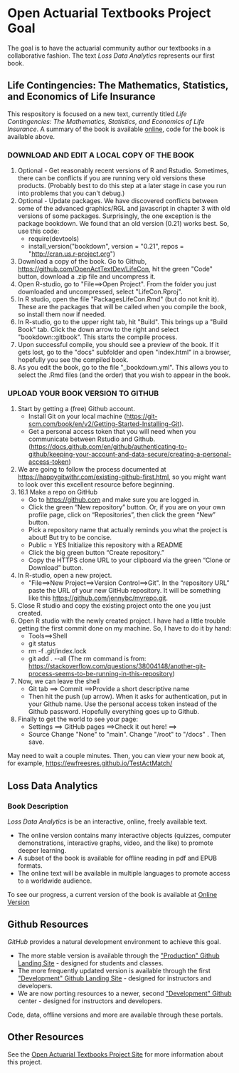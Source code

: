 
# Open Actuarial Textbooks Project Goal

The goal is to have the actuarial community author our textbooks in a collaborative fashion. The text *Loss Data Analytics* represents our first book. 

## Life Contingencies: The Mathematics, Statistics, and Economics of Life Insurance

This respository is focused on a new text, currently titled *Life Contingencies: The Mathematics, Statistics, and Economics of Life Insurance*. A summary of the book is available [online](https://openacttextdev.github.io/LifeCon/index.html), code for the book is available above. 


### DOWNLOAD AND EDIT A LOCAL COPY OF THE BOOK

1.  Optional - Get reasonably recent versions of R and Rstudio. Sometimes, there can be conflicts if you are running very old versions these products. (Probably best to do this step at a later stage in case you run into problems that you can't debug.)
2.  Optional - Update packages. We have discovered conflicts between some of the advanced graphics/RGL and javascript in chapter 3 with old versions of some packages. Surprisingly, the one exception is the package bookdown. We found that an old version (0.21) works best. So, use this code:
    *  require(devtools)
    *  install_version("bookdown", version = "0.21", repos = "http://cran.us.r-project.org")
3.  Download a copy of the book. Go to Github, https://github.com/OpenActTextDev/LifeCon, hit the green "Code" button, download a .zip file and uncompress it.
4.  Open R-studio, go to "File==>Open Project". From the folder you just downloaded and uncompressed, select "LifeCon.Rproj".
5.  In R studio, open the file "PackagesLifeCon.Rmd" (but do not knit it). These are the packages that will be called when you compile the book, so install them now if needed.
6.  In R-studio, go to the upper right tab, hit "Build". This brings up a "Build Book" tab. Click the down arrow to the right and select "bookdown::gitbook". This starts the compile process.
7.  Upon successful compile, you should see a preview of the book. If it gets lost, go to the "docs" subfolder and open "index.html" in a browser, hopefully you see the compiled book.
8.  As you edit the book, go to the file "_bookdown.yml". This allows you to select the .Rmd files (and the order) that you wish to appear in the book.

### UPLOAD YOUR BOOK VERSION TO GITHUB

1.  Start by getting a (free) Github account.
    *  Install Git on your local machine (https://git-scm.com/book/en/v2/Getting-Started-Installing-Git).
    *  Get a personal access token that you will need when you communicate between Rstudio and Github. (https://docs.github.com/en/github/authenticating-to-github/keeping-your-account-and-data-secure/creating-a-personal-access-token)
2.   We are going to follow the process documented at https://happygitwithr.com/existing-github-first.html, so you might want to look over this excellent resource before beginning.
3.  16.1 Make a repo on GitHub
    *  Go to https://github.com and make sure you are logged in.
    *  Click the green “New repository” button. Or, if you are on your own profile page, click on “Repositories”, then click the green “New” button.
    *  Pick a repository name that actually reminds you what the project is about! But try to be concise.
    *  Public = YES Initialize this repository with a README
    *  Click the big green button “Create repository.”
    *  Copy the HTTPS clone URL to your clipboard via the green “Clone or Download” button. 
4.  In R-studio, open a new project. 
    *  "File==>New Project==>Version Control==>Git". In the “repository URL” paste the URL of your new GitHub repository. It will be something like this https://github.com/jennybc/myrepo.git.
5.  Close R studio and copy the existing project onto the one you just created.
6.  Open R studio with the newly created project. I have had a little trouble getting the first commit done on my machine. So, I have to do it by hand:
    *  Tools==>Shell
    *  git status
    *  rm -f .git/index.lock
    *  git add . --all
(The rm command is from:
https://stackoverflow.com/questions/38004148/another-git-process-seems-to-be-running-in-this-repository)
7.  Now, we can leave the shell
    *  Git tab ==> Commit ==>Provide a short descriptive name
    *  Then hit the push (up arrow). When it asks for authentication, put in your Github name. Use the personal access token instead of the Github password. Hopefully everything goes up to Github.
8.  Finally to get the world to see your page:
    *  Settings ==> GitHub pages ==>Check it out here! ==> 
    *  Source Change "None" to "main". Change "/root" to "/docs" . Then save.

May need to wait a couple minutes. Then, you can view your new book at, for example, https://ewfreesres.github.io/TestActMatch/



## Loss Data Analytics

### Book Description

*Loss Data Analytics* is be an interactive, online, freely available text.

* The online version contains many interactive objects (quizzes, computer demonstrations, interactive graphs, video, and the like) to promote deeper learning.
* A subset of the book is available for offline reading in pdf and EPUB formats.
* The online text will be available in multiple languages to promote access to a worldwide audience.

To see our progress, a current version of the book is available at [Online Version](https://OpenActTexts.github.io/Loss-Data-Analytics/index.html)

## Github Resources

*GitHub* provides a natural development environment to achieve this goal.

*  The more stable version is available through the ["Production" Github Landing Site](https://OpenActTexts.github.io) - designed for students and classes. 
*  The more frequently updated  version is available through the first ["Development" Github Landing Site](https://ewfrees.github.io) - designed for instructors and developers.
*  We are now porting resources to a newer, second ["Development" Github](https://github.com/OpenActTextDev/LifeCon) center - designed for instructors and developers.

Code, data, offline versions and more are available through these portals.

## Other Resources

See the [Open Actuarial Textbooks Project Site](https://sites.google.com/a/wisc.edu/loss-data-analytics/) for more information about this project.

